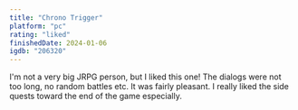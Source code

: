 ```yaml
---
title: "Chrono Trigger"
platform: "pc"
rating: "liked"
finishedDate: 2024-01-06
igdb: "206320"
---
```


I'm not a very big JRPG person, but I liked this one! The dialogs were not too long, no random battles etc. It was fairly pleasant. I really liked the side quests toward the end of the game especially.
